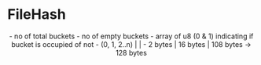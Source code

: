 # FileHash

<HEADER>
    - no of total buckets
    - no of empty buckets
<INDICES>
    - array of u8 (0 & 1) indicating if bucket is occupied of not
<DATA>
  - <INDEX>(0, 1, 2..n) | <KEY> | <VALUE>
  - 2 bytes | 16 bytes | 108 bytes -> 128 bytes